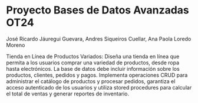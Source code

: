 # Proyecto Bases de Datos Avanzadas OT24
José Ricardo Jáuregui Guevara, Andres Siqueiros Cuellar, Ana Paola Loredo Moreno

Tienda en Línea de Productos Variados: Diseña una tienda en línea que permita a los usuarios comprar una variedad de productos, desde ropa hasta electrónicos. La base de datos debe incluir información sobre los productos, clientes, pedidos y pagos. Implementa operaciones CRUD para administrar el catálogo de productos y procesar pedidos, garantiza el acceso autenticado de los usuarios y utiliza stored procedures para calcular el total de ventas y generar reportes de inventario. 
